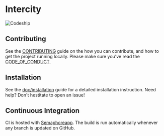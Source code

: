 # Intercity

![Codeship](https://codeship.com/projects/4dd09480-9d78-0132-6acc-4ef4301ddd41/status?branch=master)

## Contributing

See the [CONTRIBUTING][1] guide on the how you can contribute, and how to get the
project running locally. Please make sure you've read the [CODE_OF_CONDUCT][4].

## Installation

See the [doc/installation][2] guide for a detailed installation instruction.
Need help? Don't hestitate to open an issue!

## Continuous Integration

CI is hosted with [Semaphoreapp][3]. The build is run automatically whenever any
branch is updated on GitHub.

[1]: CONTRIBUTING.md
[2]: doc/installation.md
[3]: https://semaphoreapp.com
[4]: CODE_OF_CONDUCT.md
